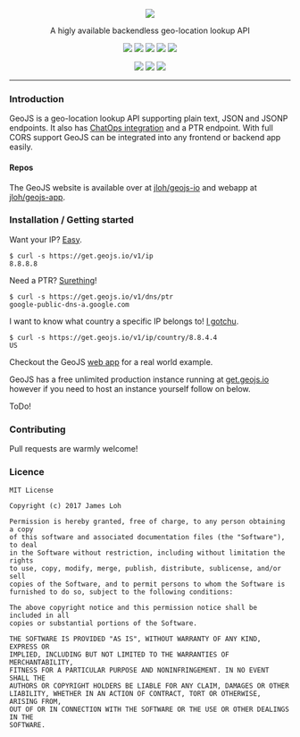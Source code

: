 <p align="center">
  <img src="https://geojs.io/img/logo.png">
</p>

<p align="center">
  A higly available backendless geo-location lookup API
</p>

<p align="center">
  <a href="https://circleci.com/gh/jloh/geojs"><img src="https://img.shields.io/circleci/project/github/jloh/geojs.svg"></a>
  <img src="https://img.shields.io/github/release/jloh/geojs.svg">
  <img src="https://img.shields.io/github/license/jloh/geojs.svg">
  <a href="https://gitter.im/jloh/geojs"><img src="https://img.shields.io/gitter/room/jloh/geojs.svg?logo=gitter-white"></a>
  <a href="https://waffle.io/jloh/geojs"><img src="https://badge.waffle.io/jloh/geojs.svg?columns=Inbox,To%20Do,In%20Progress"></a>
</p>
<p align="center">
  <a href="https://jloh.slack.com/apps/A6WCHU48J-geojs"><img src="https://img.shields.io/badge/slack-app-E01765.svg"></a>
  <a href="https://twistapp.com/integrations/install/198_a1a4dc4678cb01d89cdc4533"><img src="https://img.shields.io/badge/twist-app-46bc99.svg"></a>
  <a href="https://marketplace.atlassian.com/plugins/com.jloh.geojs/server/overview"><img src="https://img.shields.io/badge/hipchat-app-003366.svg"></a>
</p>

---

### Introduction

GeoJS is a geo-location lookup API supporting plain text, JSON and JSONP endpoints. It also has [ChatOps integration](https://geojs.io/docs/chatops/) and a PTR endpoint. With full CORS support GeoJS can be integrated into any frontend or backend app easily.

#### Repos

The GeoJS website is available over at [jloh/geojs-io](https://github.com/jloh/geojs-io) and webapp at [jloh/geojs-app](https://github.com/jloh/geojs-app).

### Installation / Getting started

Want your IP? [Easy](https://get.geojs.io/v1/ip).
```
$ curl -s https://get.geojs.io/v1/ip
8.8.8.8
```

Need a PTR? [Surething](https://get.geojs.io/v1/dns/ptr)!
```
$ curl -s https://get.geojs.io/v1/dns/ptr
google-public-dns-a.google.com
```

I want to know what country a specific IP belongs to! [I gotchu](https://get.geojs.io/v1/ip/country/8.8.8.8).

```
$ curl -s https://get.geojs.io/v1/ip/country/8.8.4.4
US
```

Checkout the GeoJS [web app](https://app.geojs.io) for a real world example.

GeoJS has a free unlimited production instance running at [get.geojs.io](https://get.geojs.io/v1/ip) however if you need to host an instance yourself follow on below.

ToDo!

### Contributing

Pull requests are warmly welcome!

### Licence

```
MIT License

Copyright (c) 2017 James Loh

Permission is hereby granted, free of charge, to any person obtaining a copy
of this software and associated documentation files (the "Software"), to deal
in the Software without restriction, including without limitation the rights
to use, copy, modify, merge, publish, distribute, sublicense, and/or sell
copies of the Software, and to permit persons to whom the Software is
furnished to do so, subject to the following conditions:

The above copyright notice and this permission notice shall be included in all
copies or substantial portions of the Software.

THE SOFTWARE IS PROVIDED "AS IS", WITHOUT WARRANTY OF ANY KIND, EXPRESS OR
IMPLIED, INCLUDING BUT NOT LIMITED TO THE WARRANTIES OF MERCHANTABILITY,
FITNESS FOR A PARTICULAR PURPOSE AND NONINFRINGEMENT. IN NO EVENT SHALL THE
AUTHORS OR COPYRIGHT HOLDERS BE LIABLE FOR ANY CLAIM, DAMAGES OR OTHER
LIABILITY, WHETHER IN AN ACTION OF CONTRACT, TORT OR OTHERWISE, ARISING FROM,
OUT OF OR IN CONNECTION WITH THE SOFTWARE OR THE USE OR OTHER DEALINGS IN THE
SOFTWARE.
```
